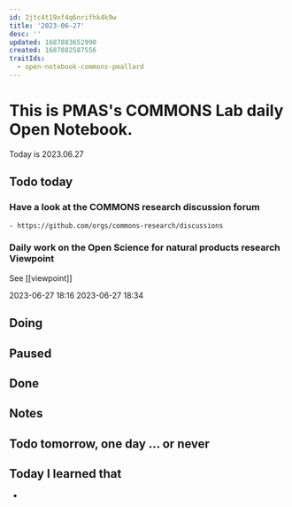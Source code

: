```yaml
---
id: 2jtc4t19xf4q6nrifhk4k9w
title: '2023-06-27'
desc: ''
updated: 1687883652990
created: 1687882587556
traitIds:
  - open-notebook-commons-pmallard
---
```


# This is PMAS's COMMONS Lab daily Open Notebook.

Today is 2023.06.27

## Todo today

### Have a look at the COMMONS research discussion forum
    - https://github.com/orgs/commons-research/discussions

### Daily work on the Open Science for natural products research Viewpoint

See [[viewpoint]]

2023-06-27 18:16
2023-06-27 18:34




###
###

## Doing

## Paused

## Done

## Notes

## Todo tomorrow, one day ... or never 


###
###


## Today I learned that

- 